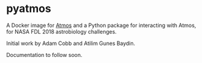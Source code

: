 # pyatmos

A Docker image for [Atmos](https://github.com/VirtualPlanetaryLaboratory/atmos) and a Python package for interacting with Atmos, for NASA FDL 2018 astrobiology challenges.

Initial work by Adam Cobb and Atilim Gunes Baydin.

Documentation to follow soon.
